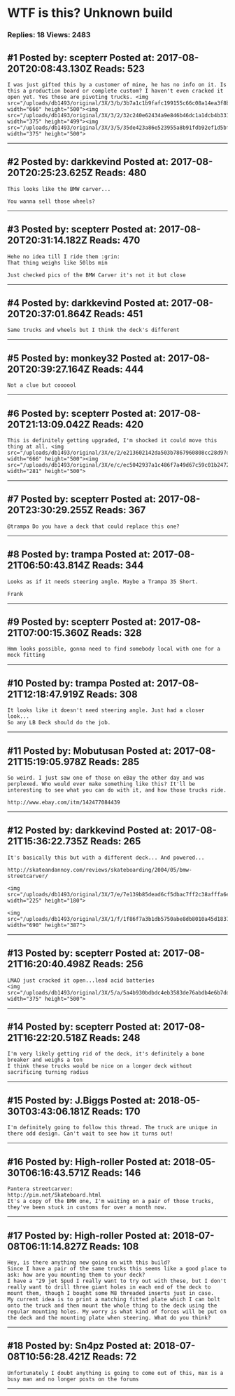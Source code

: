 # WTF is this? Unknown build

### Replies: 18 Views: 2483

## \#1 Posted by: scepterr Posted at: 2017-08-20T20:08:43.130Z Reads: 523

```
I was just gifted this by a customer of mine, he has no info on it. Is this a production board or complete custom? I haven't even cracked it open yet. Yes those are pivoting trucks. <img src="/uploads/db1493/original/3X/3/b/3b7a1c1b9fafc199155c66c08a14ea3f8bfb2328.jpg" width="666" height="500"><img src="/uploads/db1493/original/3X/3/2/32c240e62434a9e846b46dc1a1dcb4b33114dd0a.jpg" width="375" height="499"><img src="/uploads/db1493/original/3X/3/5/35de423a86e523955a8b91fdb92ef1d5bf3f0986.jpg" width="375" height="500">
```

---
## \#2 Posted by: darkkevind Posted at: 2017-08-20T20:25:23.625Z Reads: 480

```
This looks like the BMW carver...

You wanna sell those wheels?
```

---
## \#3 Posted by: scepterr Posted at: 2017-08-20T20:31:14.182Z Reads: 470

```
Hehe no idea till I ride them :grin:
That thing weighs like 50lbs min

Just checked pics of the BMW Carver it's not it but close
```

---
## \#4 Posted by: darkkevind Posted at: 2017-08-20T20:37:01.864Z Reads: 451

```
Same trucks and wheels but I think the deck's different
```

---
## \#5 Posted by: monkey32 Posted at: 2017-08-20T20:39:27.164Z Reads: 444

```
Not a clue but coooool
```

---
## \#6 Posted by: scepterr Posted at: 2017-08-20T21:13:09.042Z Reads: 420

```
This is definitely getting upgraded, I'm shocked it could move this thing at all. <img src="/uploads/db1493/original/3X/e/2/e213602142da503b7867960808cc28d97d80de79.jpg" width="666" height="500"><img src="/uploads/db1493/original/3X/e/c/ec5042937a1c486f7a49d67c59c01b2472d1222a.jpg" width="281" height="500">
```

---
## \#7 Posted by: scepterr Posted at: 2017-08-20T23:30:29.255Z Reads: 367

```
@trampa Do you have a deck that could replace this one?
```

---
## \#8 Posted by: trampa Posted at: 2017-08-21T06:50:43.814Z Reads: 344

```
Looks as if it needs steering angle. Maybe a Trampa 35 Short.

Frank
```

---
## \#9 Posted by: scepterr Posted at: 2017-08-21T07:00:15.360Z Reads: 328

```
Hmm looks possible, gonna need to find somebody local with one for a mock fitting
```

---
## \#10 Posted by: trampa Posted at: 2017-08-21T12:18:47.919Z Reads: 308

```
It looks like it doesn't need steering angle. Just had a closer look...
So any LB Deck should do the job.
```

---
## \#11 Posted by: Mobutusan Posted at: 2017-08-21T15:19:05.978Z Reads: 285

```
So weird. I just saw one of those on eBay the other day and was perplexed. Who would ever make something like this? It'll be interesting to see what you can do with it, and how those trucks ride.

http://www.ebay.com/itm/142477084439
```

---
## \#12 Posted by: darkkevind Posted at: 2017-08-21T15:36:22.735Z Reads: 265

```
It's basically this but with a different deck... And powered...

http://skateandannoy.com/reviews/skateboarding/2004/05/bmw-streetcarver/

<img src="/uploads/db1493/original/3X/7/e/7e139b85dead6cf5dbac7ff2c38afffa6e6f392a.jpg" width="225" height="180">

<img src="/uploads/db1493/original/3X/1/f/1f86f7a3b1db5750abe8db8010a45d1837284dbf.jpg" width="690" height="387">
```

---
## \#13 Posted by: scepterr Posted at: 2017-08-21T16:20:40.498Z Reads: 256

```
LMAO just cracked it open...lead acid batteries
<img src="/uploads/db1493/original/3X/5/a/5a4b930bdbdc4eb3583de76abdb4e6b7dd5424be.jpg" width="375" height="500">
```

---
## \#14 Posted by: scepterr Posted at: 2017-08-21T16:22:20.518Z Reads: 248

```
I'm very likely getting rid of the deck, it's definitely a bone breaker and weighs a ton
I think these trucks would be nice on a longer deck without sacrificing turning radius
```

---
## \#15 Posted by: J.Biggs Posted at: 2018-05-30T03:43:06.181Z Reads: 170

```
I'm definitely going to follow this thread. The truck are unique in there odd design. Can't wait to see how it turns out!
```

---
## \#16 Posted by: High-roller Posted at: 2018-05-30T06:16:43.571Z Reads: 146

```
Pantera streetcarver:
http://pim.net/Skateboard.html
It's a copy of the BMW one, I'm waiting on a pair of those trucks, they've been stuck in customs for over a month now.
```

---
## \#17 Posted by: High-roller Posted at: 2018-07-08T06:11:14.827Z Reads: 108

```
Hey, is there anything new going on with this build?
Since I have a pair of the same trucks this seems like a good place to ask: how are you mounting them to your deck?
I have a "29 jet Spud I really want to try out with these, but I don't really want to drill three giant holes in each end of the deck to mount them, though I bought some M8 threaded inserts just in case.
My current idea is to print a matching fitted plate which I can bolt onto the truck and then mount the whole thing to the deck using the regular mounting holes. My worry is what kind of forces will be put on the deck and the mounting plate when steering. What do you think?
```

---
## \#18 Posted by: Sn4pz Posted at: 2018-07-08T10:56:28.421Z Reads: 72

```
Unfortunately I doubt anything is going to come out of this, max is a busy man and no longer posts on the forums
```

---
